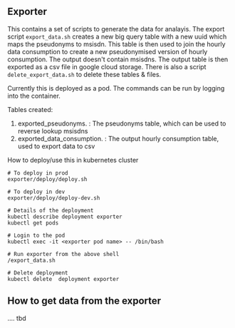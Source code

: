 ## Exporter

This contains a set of scripts to generate the data for analayis. The export script
`export_data.sh` creates a new big query table with a new uuid which maps the pseudonyms to
msisdn. This table is then used to join the hourly data consumption to create a new
pseudonymised version of hourly consumption. The output doesn't contain msisdns. The output
table is then exported as a csv file in google cloud storage. There is also a script
`delete_export_data.sh` to delete these tables & files.

Currently this is deployed as a pod. The commands can be run by logging into the container.

Tables created:
1) exported_pseudonyms.<exportId> : The pseudonyms table, which can be used to reverse lookup msisdns
2) exported_data_consumption.<exportId> : The output hourly consumption table, used to export data to csv

How to deploy/use this in kubernetes cluster

```
# To deploy in prod
exporter/deploy/deploy.sh

# To deploy in dev
exporter/deploy/deploy-dev.sh

# Details of the deployment
kubectl describe deployment exporter
kubectl get pods

# Login to the pod
kubectl exec -it <exporter pod name> -- /bin/bash

# Run exporter from the above shell
/export_data.sh

# Delete deployment
kubectl delete  deployment exporter

```


## How to get data from the exporter

  .... tbd